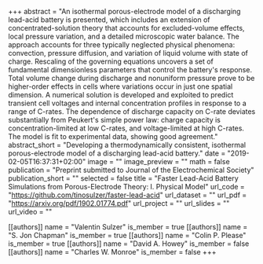 +++
abstract = "An isothermal porous-electrode model of a discharging lead-acid battery is presented, which includes an extension of concentrated-solution theory that accounts for excluded-volume effects, local pressure variation, and a detailed microscopic water balance. The approach accounts for three typically neglected physical phenomena: convection, pressure diffusion, and variation of liquid volume with state of charge. Rescaling of the governing equations uncovers a set of fundamental dimensionless parameters that control the battery's response. Total volume change during discharge and nonuniform pressure prove to be higher-order effects in cells where variations occur in just one spatial dimension. A numerical solution is developed and exploited to predict transient cell voltages and internal concentration profiles in response to a range of C-rates. The dependence of discharge capacity on C-rate deviates substantially from Peukert's simple power law: charge capacity is concentration-limited at low C-rates, and voltage-limited at high C-rates. The model is fit to experimental data, showing good agreement."
abstract_short = "Developing a thermodynamically consistent, isothermal porous-electrode model of a discharging lead-acid battery."
date = "2019-02-05T16:37:31+02:00"
image = ""
image_preview = ""
math = false
publication = "Preprint submitted to Journal of the Electrochemical Society"
publication_short = ""
selected = false
title = "Faster Lead-Acid Battery Simulations from Porous-Electrode Theory: I. Physical Model"
url_code = "https://github.com/tinosulzer/faster-lead-acid"
url_dataset = ""
url_pdf = "https://arxiv.org/pdf/1902.01774.pdf"
url_project = ""
url_slides = ""
url_video = ""

[[authors]]
    name = "Valentin Sulzer"
    is_member = true
[[authors]]
    name = "S. Jon Chapman"
    is_member = true
[[authors]]
    name = "Colin P. Please"
    is_member = true
[[authors]]
    name = "David A. Howey"
    is_member = false
[[authors]]
    name = "Charles W. Monroe"
    is_member = false
+++
